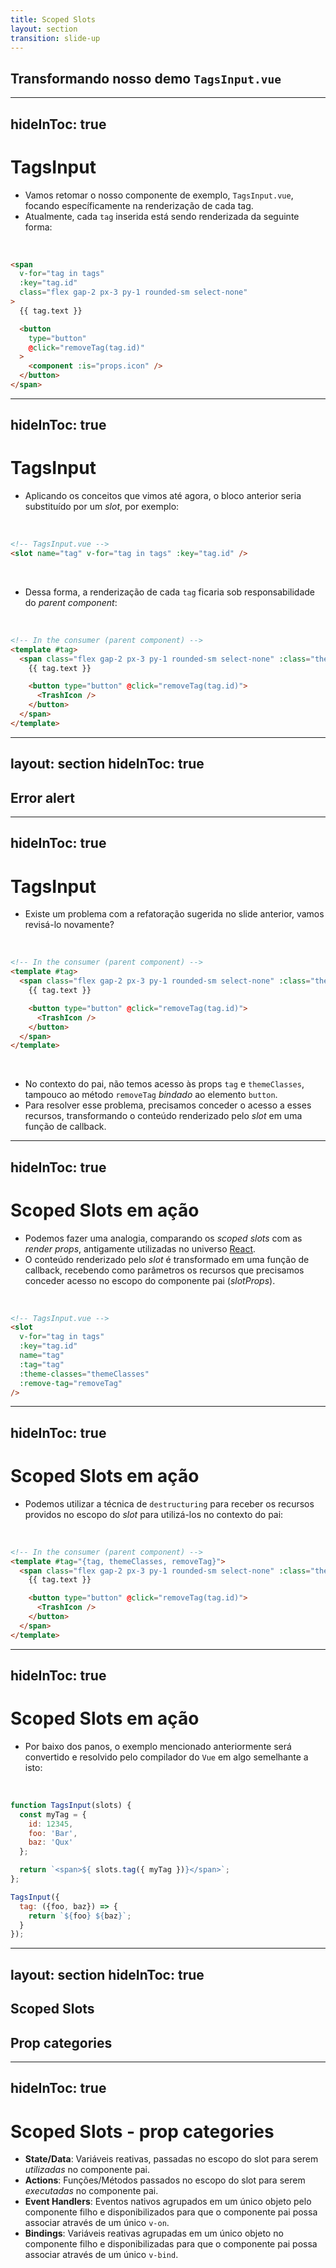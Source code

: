 ```yaml
---
title: Scoped Slots
layout: section
transition: slide-up
---
```


<!-- Scoped Slots -->
<section>
  <h1 class="section-title">
    Transformando nosso demo <code>TagsInput.vue</code>
  </h1>
</section>

---
hideInToc: true
---

# TagsInput

- Vamos retomar o nosso componente de exemplo, `TagsInput.vue`, focando específicamente na renderização de cada tag.
- Atualmente, cada `tag` inserida está sendo renderizada da seguinte forma:

<br>

```html
<span
  v-for="tag in tags"
  :key="tag.id"
  class="flex gap-2 px-3 py-1 rounded-sm select-none"
>
  {{ tag.text }}

  <button
    type="button"
    @click="removeTag(tag.id)"
  >
    <component :is="props.icon" />
  </button>
</span>
```

---
hideInToc: true
---

# TagsInput

- Aplicando os conceitos que vimos até agora, o bloco anterior seria substituído por um _slot_, por exemplo:

<br>

```html
<!-- TagsInput.vue -->
<slot name="tag" v-for="tag in tags" :key="tag.id" />
```

<br>

- Dessa forma, a renderização de cada `tag` ficaria sob responsabilidade do _parent component_:

<br>

```html
<!-- In the consumer (parent component) -->
<template #tag>
  <span class="flex gap-2 px-3 py-1 rounded-sm select-none" :class="themeClasses">
    {{ tag.text }}

    <button type="button" @click="removeTag(tag.id)">
      <TrashIcon />
    </button>
  </span>
</template>
```

---
layout: section
hideInToc: true
---

<!-- Scoped Slots -->
<section>
  <h1 class="section-title">
    Error alert <noto-warning />
  </h1>
</section>

---
hideInToc: true
---

# TagsInput

- Existe um problema com a refatoração sugerida no slide anterior, vamos revisá-lo novamente?

<br>

```html {all|3|4|6|all}
<!-- In the consumer (parent component) -->
<template #tag>
  <span class="flex gap-2 px-3 py-1 rounded-sm select-none" :class="themeClasses">
    {{ tag.text }}

    <button type="button" @click="removeTag(tag.id)">
      <TrashIcon />
    </button>
  </span>
</template>
```

<br>

- No contexto do pai, não temos acesso às props `tag` e `themeClasses`, tampouco ao método `removeTag` _bindado_ ao elemento `button`.
- Para resolver esse problema, precisamos conceder o acesso a esses recursos, transformando o conteúdo renderizado pelo _slot_ em uma função de callback.

---
hideInToc: true
---

# Scoped Slots em ação

- Podemos fazer uma analogia, comparando os _scoped slots_ com as _render props_, antigamente utilizadas no universo [React](https://legacy.reactjs.org/docs/render-props.html).
- O conteúdo renderizado pelo _slot_ é transformado em uma função de callback, recebendo como parâmetros os recursos que precisamos conceder acesso no escopo do componente pai (_slotProps_).

<br>

```html
<!-- TagsInput.vue -->
<slot 
  v-for="tag in tags" 
  :key="tag.id" 
  name="tag"
  :tag="tag"
  :theme-classes="themeClasses"
  :remove-tag="removeTag"
/>
```

---
hideInToc: true
---

# Scoped Slots em ação

- Podemos utilizar a técnica de `destructuring` para receber os recursos providos no escopo do _slot_ para utilizá-los no contexto do pai:

<br>

```html
<!-- In the consumer (parent component) -->
<template #tag="{tag, themeClasses, removeTag}">
  <span class="flex gap-2 px-3 py-1 rounded-sm select-none" :class="themeClasses">
    {{ tag.text }}

    <button type="button" @click="removeTag(tag.id)">
      <TrashIcon />
    </button>
  </span>
</template>
```

---
hideInToc: true
---

# Scoped Slots em ação

- Por baixo dos panos, o exemplo mencionado anteriormente será convertido e resolvido pelo compilador do `Vue` em algo semelhante a isto:

<br>

```js
function TagsInput(slots) {
  const myTag = {
    id: 12345,
    foo: 'Bar',
    baz: 'Qux'
  };

  return `<span>${ slots.tag({ myTag })}</span>`;
};

TagsInput({
  tag: ({foo, baz}) => {
    return `${foo} ${baz}`;
  }
});
```

---
layout: section
hideInToc: true
---

<!-- Scoped Slots -->
<section>
  <h2 class="!text-white">Scoped Slots</h2>

  <h1 class="section-title section-title--green">
    Prop categories
  </h1>
</section>

---
hideInToc: true
---

# Scoped Slots - prop categories

- **State/Data**: Variáveis reativas, passadas no escopo do slot para serem _utilizadas_ no componente pai.
- **Actions**: Funções/Métodos passados no escopo do slot para serem _executadas_ no componente pai.
- **Event Handlers**: Eventos nativos agrupados em um único objeto pelo componente filho e disponibilizados para que o componente pai possa associar através de um único `v-on`. 
- **Bindings**: Variáveis reativas agrupadas em um único objeto no componente filho e disponibilizadas para que o componente pai possa associar através de um único `v-bind`.